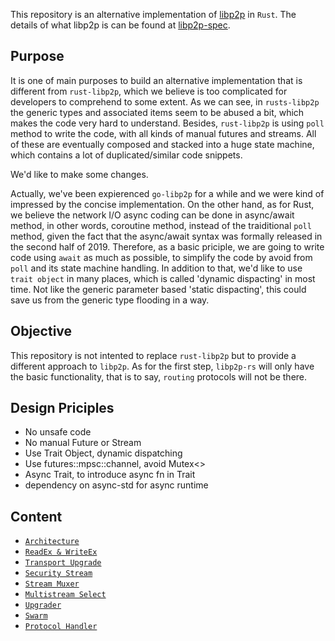 


This repository is an alternative implementation of [libp2p](https://libp2p.io) in `Rust`. The details of what libp2p is can be found at [libp2p-spec](https://github.com/libp2p/specs).

## Purpose

It is one of main purposes to build an alternative implementation that is different from `rust-libp2p`, which we believe is too complicated for developers to comprehend to some extent. As we can see, in `rusts-libp2p` the generic types and associated items seem to be abused a bit, which makes the code very hard to understand. Besides, `rust-libp2p` is using `poll` method to write the code, with all kinds of manual futures and streams. All of these are eventually composed and stacked into a huge state machine, which contains a lot of duplicated/similar code snippets. 

We'd like to make some changes.

Actually, we've been expierenced `go-libp2p` for a while and we were kind of impressed by the concise implementation. On the other hand, as for Rust, we believe the network I/O async coding can be done in async/await method, in other words, coroutine method, instead of the traiditional `poll` method, given the fact that the async/await syntax was formally released in the second half of 2019. Therefore, as a basic priciple, we are going to write code using `await` as much as possible, to simplify the code by avoid from `poll` and its state machine handling. In addition to that, we'd like to use `trait object` in many places, which is called 'dynamic dispacting' in most time. Not like the generic parameter based 'static dispacting', this could save us from the generic type flooding in a way. 


## Objective

This repository is not intented to replace `rust-libp2p` but to provide a different approach to `libp2p`. As for the first step, `libp2p-rs` will only have the basic functionality, that is to say, `routing` protocols will not be there. 


## Design Priciples

- No unsafe code
- No manual Future or Stream
- Use Trait Object, dynamic dispatching
- Use futures::mpsc::channel, avoid Mutex<>
- Async Trait, to introduce async fn in Trait
- dependency on async-std for async runtime


## Content

- [`Architecture`](architecture.md)
- [`ReadEx & WriteEx`](readwrite.md)
- [`Transport Upgrade`](treansport_upgrade.md)
- [`Security Stream`](security.md)
- [`Stream Muxer`](stream_muxer.md)
- [`Multistream Select`](multistream.md)
- [`Upgrader`](upgrader.md)
- [`Swarm`](swarm.md)
- [`Protocol Handler`](protocol_handler.md)
